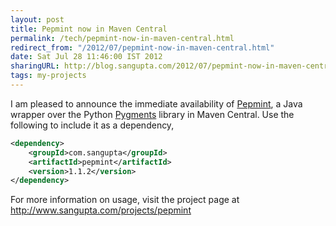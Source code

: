 ```yaml
---
layout: post
title: Pepmint now in Maven Central
permalink: /tech/pepmint-now-in-maven-central.html
redirect_from: "/2012/07/pepmint-now-in-maven-central.html"
date: Sat Jul 28 11:46:00 IST 2012
sharingURL: http://blog.sangupta.com/2012/07/pepmint-now-in-maven-central.html
tags: my-projects
---
```

I am pleased to announce the immediate availability of 
<a href="http://www.sangupta.com/projects/pepmint">Pepmint</a>, a Java wrapper 
over the Python <a href="http://pygments.org">Pygments</a> library in Maven Central. Use the 
following to include it as a dependency,

```xml
<dependency>
    <groupId>com.sangupta</groupId>
    <artifactId>pepmint</artifactId>
    <version>1.1.2</version>
</dependency>
```

For more information on usage, visit the project page at 
<a href="http://www.sangupta.com/projects/pepmint">http://www.sangupta.com/projects/pepmint</a>
